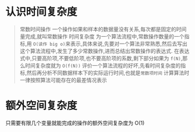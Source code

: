 # 认识时间复杂度

> 常数时间操作
> 一个操作如果和样本的数据量没有关系,每次都是固定的时间量完成,就叫常数操作
> 时间复杂度
> 为一个算法流程中,常数操作数量的一个指标,用 `O(读作 big o)`来表示,具体来说,先要对一个算法非常熟悉,然后去写出这个算法流程中,发生了多少常数操作,进而总结出常数操作的表达式.
> 在表达式中,只要高阶项,不要低阶项,也不要高阶项的系数,剩下部分如果为 `f(N)`,那么时间复杂度就为 `O(f(N))`
> 评价一个算法流程的好坏,先看时间复杂度的指标,然后再分析不同数据样本下的实际运行时间,也就是`常数项时间`
> 计算算法时一律按照算法可能存在的最差情况表示

# 额外空间复杂度

只需要有限几个变量就能完成的操作的额外空间复杂度为 O(1)
